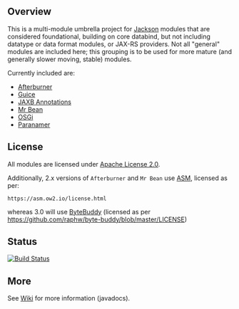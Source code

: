 ## Overview

This is a multi-module umbrella project for [Jackson](../../../jackson)
modules that are considered foundational, building on core databind, but
not including datatype or data format modules, or JAX-RS providers.
Not all "general" modules are included here; this grouping is to be used
for more mature (and generally slower moving, stable) modules.

Currently included are:

* [Afterburner](afterburner/)
* [Guice](guice/)
* [JAXB Annotations](jaxb/)
* [Mr Bean](mrbean/)
* [OSGi](osgi/)
* [Paranamer](paranamer/)

## License

All modules are licensed under [Apache License 2.0](http://www.apache.org/licenses/LICENSE-2.0.txt).

Additionally, 2.x versions of `Afterburner` and `Mr Bean` use [ASM](https://gitlab.ow2.org/asm/asm),
licensed as per:

    https://asm.ow2.io/license.html

whereas 3.0 will use [ByteBuddy](https://github.com/raphw/byte-buddy) (licensed as per https://github.com/raphw/byte-buddy/blob/master/LICENSE)

## Status

[![Build Status](https://travis-ci.org/FasterXML/jackson-modules-base.svg)](https://travis-ci.org/FasterXML/jackson-modules-base)

## More

See [Wiki](../../wiki) for more information (javadocs).

